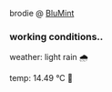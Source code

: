 brodie @ [BluMint](https://www.linkedin.com/company/blumint-io/)

<!--weather_start-->
### working conditions..

weather: light rain 🌧️

temp: 14.49 °C 👕

<!--weather_end-->

